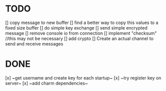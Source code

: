 # TODO 

[] copy message to new buffer
[] find a better way to copy this values to a fixed size buffer
[] do simple key exchange
[] send simple encrypted message
[] remove console io from connection
[] implement "checksum" //this may not be necessary
[] add crypto
[] Create an actual channel to send and receive messages

# DONE

[x] ~get username and create key for each startup~
[x] ~try register key on server~
[x] ~add charm dependencies~
